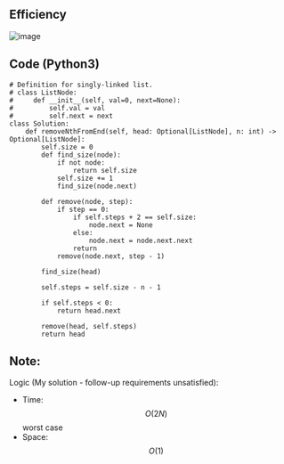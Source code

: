## Efficiency
![image](https://github.com/KCP17/Leetcode-solutions/assets/148914885/c2911b0d-441f-4669-8dab-abcfe26ea95b)

## Code (Python3)
```python3 []
# Definition for singly-linked list.
# class ListNode:
#     def __init__(self, val=0, next=None):
#         self.val = val
#         self.next = next
class Solution:
    def removeNthFromEnd(self, head: Optional[ListNode], n: int) -> Optional[ListNode]:
        self.size = 0
        def find_size(node):
            if not node:
                return self.size
            self.size += 1
            find_size(node.next)
        
        def remove(node, step):
            if step == 0:
                if self.steps + 2 == self.size:
                    node.next = None
                else:
                    node.next = node.next.next
                return
            remove(node.next, step - 1)
        
        find_size(head)
        
        self.steps = self.size - n - 1
        
        if self.steps < 0:
            return head.next
        
        remove(head, self.steps)
        return head
```
## Note:
Logic (My solution - follow-up requirements unsatisfied):
- Time: $$O(2N)$$ worst case
- Space: $$O(1)$$
